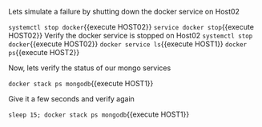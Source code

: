  Lets simulate a failure  by shutting down the docker service on Host02

`systemctl stop docker`{{execute HOST02}}
`service docker stop`{{execute HOST02}}
Verify the docker service is stopped on Host02
 `systemctl stop docker`{{execute HOST02}}
 `docker service ls`{{execute HOST1}}
 `docker ps`{{execute HOST2}}

Now, lets verify the status of our mongo services

 `docker stack ps mongodb`{{execute HOST1}}

Give it a few seconds and verify again

 `sleep 15; docker stack ps mongodb`{{execute HOST1}}

